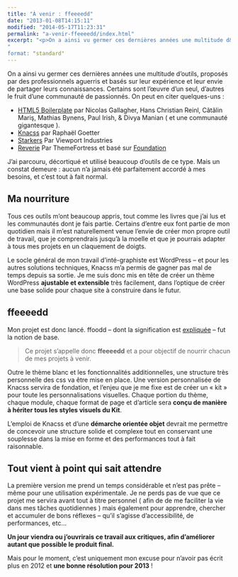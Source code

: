 ```yaml
---
title: "À venir : ffeeeedd"
date: "2013-01-08T14:15:11"
modified: "2014-05-17T11:23:31"
permalink: "a-venir-ffeeeedd/index.html"
excerpt: "<p>On a ainsi vu germer ces dernières années une multitude d&rsquo;outils, proposés par des professionnels aguerris et basés sur leur expérience et leur envie de partager leurs connaissances. Certains sont l&rsquo;œuvre d&rsquo;un seul, d&rsquo;autres le fruit d&rsquo;une communauté de passionnés. On peut en citer quelques-uns : HTML5 Boilerplate par Nicolas Gallagher, Hans Christian Reinl, Cãtãlin [&hellip;] <a href="https://www.ffoodd.fr/a-venir-ffeeeedd/" aria-hidden="true">Lire la suite de «&nbsp;À venir : ffeeeedd&nbsp;» <span class="meta-nav">&rarr;</span></a></p>
"
format: "standard"
---
```

<p>On a ainsi vu germer ces dernières années une multitude d&rsquo;outils, proposés par des professionnels aguerris et basés sur leur expérience et leur envie de partager leurs connaissances. Certains sont l&rsquo;œuvre d&rsquo;un seul, d&rsquo;autres le fruit d&rsquo;une communauté de passionnés. On peut en citer quelques-uns :</p>
<ul>
<li><a href="http://html5boilerplate.com/" target="_blank">HTML5 Boilerplate</a> par Nicolas Gallagher, Hans Christian Reinl, Cãtãlin Mariş, Mathias Bynens, Paul Irish, &amp; Divya Manian ( et une communauté gigantesque ).</li>
<li><a title="Knacss" href="http://knacss.com/" target="_blank">Knacss</a> par Raphaël Goetter</li>
<li><a title="Viewport Industries' Starkers" href="http://viewportindustries.com/products/starkers/" target="_blank">Starkers</a> Par Viewport Industries</li>
<li><a title="Reverie" href="http://themefortress.com/reverie/" target="_blank">Reverie</a> Par ThemeFortress et basé sur <a href="http://foundation.zurb.com/" target="_blank">Foundation</a></li>
</ul>
<p>J&rsquo;ai parcouru, décortiqué et utilisé beaucoup d&rsquo;outils de ce type. Mais un constat demeure : aucun n&rsquo;a jamais été parfaitement accordé à mes besoins, et c&rsquo;est tout à fait normal.</p>
<h2>Ma nourriture</h2>
<p>Tous ces outils m&rsquo;ont beaucoup appris, tout comme les livres que j&rsquo;ai lus et les communautés dont je fais partie. Certains d&rsquo;entre eux font partie de mon quotidien mais il m&rsquo;est naturellement venue l&rsquo;envie de créer mon propre outil de travail, que je comprendrais jusqu&rsquo;à la moelle et que je pourrais adapter à tous mes projets en un claquement de doigts.</p>
<p>Le socle général de mon travail d&rsquo;inté-graphiste est WordPress &#8211; et pour les autres solutions techniques, Knacss m&rsquo;a permis de gagner pas mal de temps depuis sa sortie. Je me suis donc mis en tête de créer un thème WordPress <strong>ajustable et extensible</strong> très facilement, dans l&rsquo;optique de créer une base solide pour chaque site à construire dans le futur.</p>
<h2>ffeeeedd</h2>
<p>Mon projet est donc lancé. ffoodd &#8211; dont la signification est <a title="Qu'est-ce que ffoodd ?" href="https://www.ffoodd.fr" target="_blank">expliquée</a> &#8211; fut la notion de base.</p>
<blockquote><p>Ce projet s&rsquo;appelle donc <strong>ffeeeedd</strong> et a pour objectif de nourrir chacun de mes projets à venir.</p></blockquote>
<p>Outre le thème blanc et les fonctionnalités additionnelles, une structure très personnelle des css va être mise en place. Une version personnalisée de Knacss servira de fondation, et l&rsquo;enjeu que je me fixe est de créer un « kit » pour toute les personnalisations visuelles. Chaque portion du thème, chaque module, chaque format de page et d&rsquo;article sera <strong>conçu de manière à hériter tous les styles visuels du Kit</strong>.</p>
<p>L&#8217;emploi de Knacss et d&rsquo;une <strong>démarche orientée objet</strong> devrait me permettre de concevoir une structure solide et complexe tout en conservant une souplesse dans la mise en forme et des performances tout à fait raisonnable.</p>
<h2>Tout vient à point qui sait attendre</h2>
<p>La première version me prend un temps considérable et n&rsquo;est pas prête &#8211; même pour une utilisation expérimentale. Je ne perds pas de vue que ce projet me servira avant tout à titre personnel ( afin de de me faciliter la vie dans mes tâches quotidiennes ) mais également pour apprendre, chercher et accumuler de bons réflexes &#8211; qu&rsquo;il s&rsquo;agisse d&rsquo;accessibilité, de performances, etc&#8230;</p>
<p><strong>Un jour viendra ou j&rsquo;ouvrirais ce travail aux critiques, afin d&rsquo;améliorer autant que possible le produit final.</strong></p>
<p>Mais pour le moment, c&rsquo;est uniquement mon excuse pour n&rsquo;avoir pas écrit plus en 2012 et <strong>une bonne résolution pour 2013</strong> !</p>
